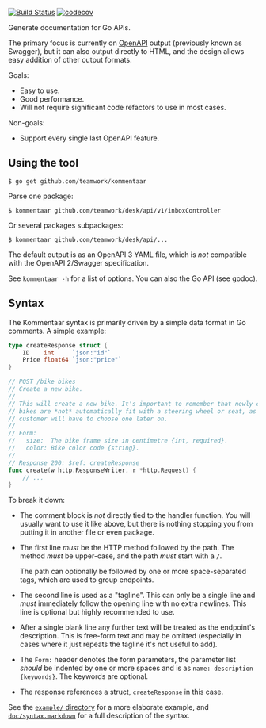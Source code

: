 [![Build Status](https://travis-ci.org/Teamwork/kommentaar.svg?branch=master)](https://travis-ci.org/Teamwork/kommentaar)
[![codecov](https://codecov.io/gh/Teamwork/kommentaar/branch/master/graph/badge.svg)](https://codecov.io/gh/Teamwork/kommentaar)

Generate documentation for Go APIs.

The primary focus is currently on [OpenAPI](https://github.com/OAI/OpenAPI-Specification)
output (previously known as Swagger), but it can also output directly to HTML,
and the design allows easy addition of other output formats.

Goals:

- Easy to use.
- Good performance.
- Will not require significant code refactors to use in most cases.

Non-goals:

- Support every single last OpenAPI feature.

Using the tool
--------------

    $ go get github.com/teamwork/kommentaar

Parse one package:

    $ kommentaar github.com/teamwork/desk/api/v1/inboxController

Or several packages subpackages:

    $ kommentaar github.com/teamwork/desk/api/...

The default output is as an OpenAPI 3 YAML file, which is *not* compatible with
the OpenAPI 2/Swagger specification.

See `kommentaar -h` for a list of options. You can also the Go API (see godoc).

Syntax
------

The Kommentaar syntax is primarily driven by a simple data format in Go
comments. A simple example:

```go
type createResponse struct {
    ID    int     `json:"id"`
    Price float64 `json:"price"`
}

// POST /bike bikes
// Create a new bike.
//
// This will create a new bike. It's important to remember that newly created
// bikes are *not* automatically fit with a steering wheel or seat, as the
// customer will have to choose one later on.
//
// Form:
//   size:  The bike frame size in centimetre {int, required}.
//   color: Bike color code {string}.
//
// Response 200: $ref: createResponse
func create(w http.ResponseWriter, r *http.Request) {
    // ...
}
```

To break it down:

- The comment block is *not* directly tied to the handler function. You will
  usually want to use it like above, but there is nothing stopping you from
  putting it in another file or even package.

- The first line *must* be the HTTP method followed by the path. The method
  *must* be upper-case, and the path *must* start with a `/`.

  The path can optionally be followed by one or more space-separated tags, which
  are used to group endpoints.

- The second line is used as a "tagline". This can only be a single line and
  *must* immediately follow the opening line with no extra newlines. This line
  is optional but highly recommended to use.

- After a single blank line any further text will be treated as the endpoint's
  description. This is free-form text and may be omitted (especially in cases
  where it just repeats the tagline it's not useful to add).

- The `Form:` header denotes the form parameters, the parameter list *should* be
  indented by one or more spaces and is as `name: description {keywords}`. The
  keywords are optional.

- The response references a struct, `createResponse` in this case.

See the [`example/` directory](/example) for a more elaborate example, and
[`doc/syntax.markdown`](doc/syntax.markdown) for a full description of the
syntax.
